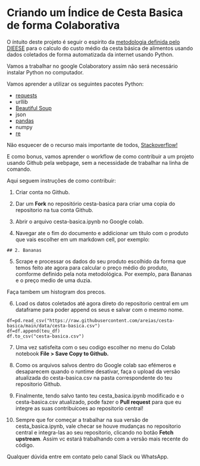 

# Criando um Índice de Cesta Basica de forma Colaborativa 

O íntuito deste projeto é seguir o espirito da [metodologia definida pelo DIEESE](https://www.dieese.org.br/metodologia/metodologiaCestaBasica2016.pdf) para o calculo do custo médio da cesta básica de alimentos usando dados coletados de forma automatizada da internet usando Python. 

Vamos a trabalhar no google Colaboratory assim não será necessário instalar Python no computador.

Vamos aprender a utilizar os seguintes pacotes Python:

* [requests](https://docs.python-requests.org/en/master/user/quickstart/)
* urllib
* [Beautiful Soup](https://beautiful-soup-4.readthedocs.io/en/latest/#quick-start)
* json
* [pandas](https://pandas.pydata.org/docs/getting_started/tutorials.html)
* numpy
* [re](https://docs.python.org/3/howto/regex.html)

Não esquecer de o recurso mais importante de todos, [Stackoverflow!](https://stackoverflow.com/questions/tagged/data-science)

E como bonus, vamos aprender o workflow de como contribuir a um projeto usando Github pela webpage, sem a necessidade de trabalhar na linha de comando.

Aqui seguem instruções de como contribuir:


1. Criar conta no Github.

2. Dar um **Fork** no repositório cesta-basica para criar uma copia do repositorio na tua conta Github.

3. Abrir o arquivo cesta-basica.ipynb no Google colab.

4. Navegar ate o fim do documento e addicionar um titulo com o produto que vais escolher em um markdown cell, por exemplo: 

`## 2. Bananas`

5. Scrape e processar os dados do seu produto escolhido da forma que temos feito ate agora para calcular o preço médio do produto, comforme definido pela nota metodológica. Por exemplo, para Bananas e o preço medio de uma duzia.

Faça tambem um histogram dos precos.

6. Load os datos coletados até agora direto do repositorio central em um dataframe para poder append os seus e salvar com o mesmo nome.

```
df=pd.read_csv("https://raw.githubusercontent.com/areias/cesta-basica/main/data/cesta-basica.csv")   
df=df.append(teu_df)  
df.to_csv("cesta-basica.csv")  
```

7. Uma vez satisfeita com o seu codigo escolher no menu do Colab notebook **File > Save Copy to Github.**

8. Como os arquivos salvos dentro do Google colab sao efémeros e desaparecem quando o runtime desativar, faça o upload da versão atualizada do cesta-basica.csv na pasta correspondente do teu repositorio Github.

9. Finalmente, tendo salvo tanto teu cesta_basica.ipynb modificado e o cesta-basica.csv atualizado, pode fazer o **Pull request** para que eu integre as suas contribuicoes ao repositorio central!

10. Sempre que for começar a trabalhar na sua versão de cesta_basica.ipynb, vale checar se houve mudanças no repositorio central e integra-las ao seu repositorio, clicando no botão **Fetch upstream**. Assim vc estará trabalhando com a versão mais recente do código. 

Qualquer dúvida entre em contato pelo canal Slack ou WhatsApp.






